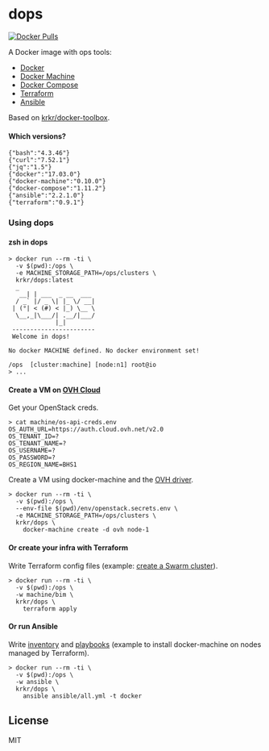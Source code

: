 # dops

[![Docker Pulls](https://img.shields.io/docker/pulls/krkr/dops.svg)](https://hub.docker.com/r/krkr/dops/)

A Docker image with ops tools:
  - [Docker](https://docs.docker.com)
  - [Docker Machine](https://docs.docker.com/machine/)
  - [Docker Compose](https://docs.docker.com/compose/)
  - [Terraform](https://terraform.io/docs/)
  - [Ansible](https://docs.ansible.com/ansible/)

Based on [krkr/docker-toolbox](https://github.com/thbkrkr/docker-toolbox).

#### Which versions?

```
{"bash":"4.3.46"}
{"curl":"7.52.1"}
{"jq":"1.5"}
{"docker":"17.03.0"}
{"docker-machine":"0.10.0"}
{"docker-compose":"1.11.2"}
{"ansible":"2.2.1.0"}
{"terraform":"0.9.1"}
```

### Using dops

#### zsh in dops

```
> docker run --rm -ti \
  -v $(pwd):/ops \
  -e MACHINE_STORAGE_PATH=/ops/clusters \
  krkr/dops:latest
  _
   __| | ___  _ __  ___
  / _` |/ _ \| |_ \/ __|
 | (°| < (#) < |_) \__ \
  \__,_|\___/| .__/|___/
             |_|
 -----------------------
 Welcome in dops!

No docker MACHINE defined. No docker environment set!

/ops  [cluster:machine] [node:n1] root@io
> ...
```

#### Create a VM on [OVH Cloud](https://www.ovh.com/fr/vps/vps-ssd.xml)

Get your OpenStack creds.

    > cat machine/os-api-creds.env
    OS_AUTH_URL=https://auth.cloud.ovh.net/v2.0
    OS_TENANT_ID=?
    OS_TENANT_NAME=?
    OS_USERNAME=?
    OS_PASSWORD=?
    OS_REGION_NAME=BHS1

Create a VM using docker-machine and the [OVH driver](https://github.com/yadutaf/docker-machine-driver-ovh).

    > docker run --rm -ti \
      -v $(pwd):/ops \
      --env-file $(pwd)/env/openstack.secrets.env \
      -e MACHINE_STORAGE_PATH=/ops/clusters \
      krkr/dops \
        docker-machine create -d ovh node-1

#### Or create your infra with Terraform

Write Terraform config files (example: [create a Swarm cluster](https://github.com/thbkrkr/swarm-up/blob/master/machines/bim/swarm.tf)).

    > docker run --rm -ti \
      -v $(pwd):/ops \
      -w machine/bim \
      krkr/dops \
        terraform apply

#### Or run Ansible

Write [inventory](https://github.com/thbkrkr/swarm-up/blob/master/ansible/inventory/bim/machines.sh) and [playbooks](https://github.com/thbkrkr/swarm-up/blob/master/ansible%2Fplaybooks%2Fswarm.yml) (example to install docker-machine on nodes managed by Terraform).

    > docker run --rm -ti \
      -v $(pwd):/ops \
      -w ansible \
      krkr/dops \
        ansible ansible/all.yml -t docker

## License

MIT

